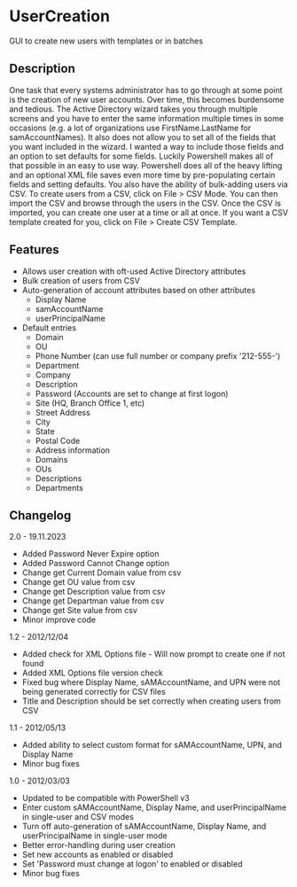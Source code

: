 # UserCreation
GUI to create new users with templates or in batches

## Description

One task that every systems administrator has to go through at some point is the creation of new user accounts.  Over time, this becomes burdensome and tedious.  The Active Directory wizard takes you through multiple screens and you have to enter the same information multiple times in some occasions (e.g. a lot of organizations use FirstName.LastName for samAccountNames).  It also does not allow you to set all of the fields that you want included in the wizard.  I wanted a way to include those fields and an option to set defaults for some fields.  Luckily Powershell makes all of that possible in an easy to use way.  Powershell does all of the heavy lifting and an optional XML file saves even more time by pre-populating certain fields and setting defaults.  You also have the ability of bulk-adding users via CSV.  To create users from a CSV, click on File > CSV Mode.  You can then import the CSV and browse through the users in the CSV.  Once the CSV is imported, you can create one user at a time or all at once.  If you want a CSV template created for you, click on File > Create CSV Template.

## Features

* Allows user creation with oft-used Active Directory attributes
* Bulk creation of users from CSV
* Auto-generation of account attributes based on other attributes
  * Display Name
  * samAccountName
  * userPrincipalName
* Default entries
  * Domain
  * OU
  * Phone Number (can use full number or company prefix '212-555-')
  * Department
  * Company
  * Description
  * Password (Accounts are set to change at first logon)
  * Site (HQ, Branch Office 1, etc)
  * Street Address
  * City
  * State
  * Postal Code
  * Address information
  * Domains
  * OUs
  * Descriptions
  * Departments

## Changelog

2.0 - 19.11.2023
* Added Password Never Expire option
* Added Password Cannot Change option
* Change get Current Domain value from csv
* Change get OU value from csv
* Change get Description value from csv
* Change get Departman value from csv
* Change get Site value from csv
* Minor improve code

1.2 - 2012/12/04
* Added check for XML Options file - Will now prompt to create one if not found
* Added XML Options file version check
* Fixed bug where Display Name, sAMAccountName, and UPN were not being generated correctly for CSV files
* Title and Description should be set correctly when creating users from CSV

1.1 - 2012/05/13
* Added ability to select custom format for sAMAccountName, UPN, and Display Name
* Minor bug fixes

1.0 - 2012/03/03
* Updated to be compatible with PowerShell v3
* Enter custom sAMAccountName, Display Name, and userPrincipalName in single-user and CSV modes
* Turn off auto-generation of sAMAccountName, Display Name, and userPrincipalName in single-user mode
* Better error-handling during user creation
* Set new accounts as enabled or disabled
* Set 'Password must change at logon' to enabled or disabled 
* Minor bug fixes
